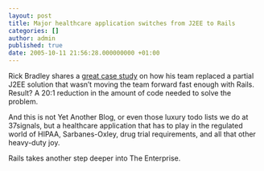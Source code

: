 ```yaml
---
layout: post
title: Major healthcare application switches from J2EE to Rails
categories: []
author: admin
published: true
date: 2005-10-11 21:56:28.000000000 +01:00
---
```

<p>Rick Bradley shares a <a href="http://article.gmane.org/gmane.comp.lang.ruby.rails/24863">great case study</a> on how his team replaced a partial J2EE solution that wasn&#8217;t moving the team forward fast enough with Rails. Result? A 20:1 reduction in the amount of code needed to solve the problem.</p>
<p>And this is not Yet Another Blog, or even those luxury todo lists we do at 37signals, but a healthcare application that has to play in the regulated world of <span class="caps">HIPAA</span>, Sarbanes-Oxley, drug trial requirements, and all that other heavy-duty joy.</p>
<p>Rails takes another step deeper into The Enterprise.</p>